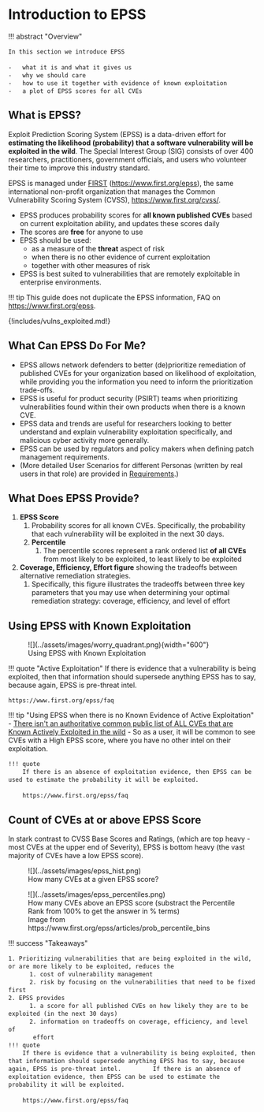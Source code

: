 # Introduction to EPSS

!!! abstract "Overview"

    In this section we introduce EPSS

    -   what it is and what it gives us
    -   why we should care 
    -   how to use it together with evidence of known exploitation
    -   a plot of EPSS scores for all CVEs


## What is EPSS?

Exploit Prediction Scoring System (EPSS) is a data-driven effort for
**estimating the likelihood (probability) that a software vulnerability
will be exploited in the wild**. The Special Interest Group (SIG) consists
of over 400 researchers, practitioners, government officials, and users
who volunteer their time to improve this industry standard. 

EPSS is
managed under
<u><a href="https://www.first.org/" rel="nofollow">FIRST</a></u>
(<a href="https://www.first.org/epss" rel="nofollow"
style="letter-spacing: 0.0px;">https://www.first.org/epss</a>), the same
international non-profit organization that manages the Common
Vulnerability Scoring System (CVSS),
<a href="https://www.first.org/cvss/" rel="nofollow"
style="letter-spacing: 0.0px;">https://www.first.org/cvss/</a>.

-   EPSS produces probability scores for **all known published CVEs** based on current
    exploitation ability, and updates these scores daily
-   The scores are **free** for anyone to use  
-   EPSS should be used:
    -   as a measure of the **threat** aspect of risk
    -   when there is no other evidence of current exploitation
    -   together with other measures of risk
-   EPSS is best suited to vulnerabilities that are remotely exploitable
    in enterprise environments.


!!! tip
    This guide does not duplicate the EPSS information, FAQ on https://www.first.org/epss.

{!includes/vulns_exploited.md!}
## What Can EPSS Do For Me?

-   EPSS allows network defenders to better (de)prioritize remediation
    of published CVEs for your organization based on likelihood of
    exploitation, while providing you the information you need to inform
    the prioritization trade-offs.
-   EPSS is useful for product security (PSIRT) teams when prioritizing
    vulnerabilities found within their own products when there is a
    known CVE.
-   EPSS data and trends are useful for researchers looking to better
    understand and explain vulnerability exploitation specifically, and
    malicious cyber activity more generally.
-   EPSS can be used by regulators and policy makers when defining patch
    management requirements.
-   (More detailed User Scenarios for different Personas (written by
    real users in that role) are provided in [Requirements](../requirements/Requirements.md).)

## What Does EPSS Provide?

1.  **EPSS Score**
    1.  Probability scores for all known CVEs. Specifically, the
        probability that each vulnerability will be exploited in the
        next 30 days.
    2.  **Percentile**
        1.  The percentile scores represent a rank ordered list **of all CVEs** from most
            likely to be exploited, to least likely to be exploited
2.  **Coverage, Efficiency, Effort figure** showing the tradeoffs
    between alternative remediation strategies.
    1.  Specifically, this figure illustrates the tradeoffs between
        three key parameters that you may use when determining your
        optimal remediation strategy: coverage, efficiency, and level of
        effort 

## Using EPSS with Known Exploitation 

<figure markdown>
  ![](../assets/images/worry_quadrant.png){width="600"}
  <figcaption> Using EPSS with Known Exploitation</figcaption>
</figure>


!!! quote "Active Exploitation"
    If there is evidence that a vulnerability is being exploited, then that information should supersede anything EPSS has to say, because again, EPSS is pre-threat intel.
    
    https://www.first.org/epss/faq

!!! tip  "Using EPSS when there is no Known Evidence of Active Exploitation"
    - [There isn't an authoritative common public list of ALL CVEs that are Known Actively Exploited in the wild](#what-vulnerabilities-are-being-exploited)
    - So as a user, it will be common to see CVEs with a High EPSS score, where you have no other intel on their exploitation.

    !!! quote
        If there is an absence of exploitation evidence, then EPSS can be used to estimate the probability it will be exploited. 
        
        https://www.first.org/epss/faq

## Count of CVEs at or above EPSS Score

In stark contrast to CVSS Base Scores and Ratings, (which are top heavy - most CVEs at the upper end of Severity), EPSS is bottom heavy (the vast majority of CVEs have a low EPSS score).

<figure markdown>
  ![](../assets/images/epss_hist.png)
  <figcaption> How many CVEs at a given EPSS score? 
</figcaption>
</figure>

<figure markdown>
  ![](../assets/images/epss_percentiles.png)
  <figcaption> How many CVEs above an EPSS score (substract the Percentile Rank from 100% to get the answer in % terms)<br>Image from https://www.first.org/epss/articles/prob_percentile_bins</figcaption> 
</figure>



!!! success "Takeaways"

    1. Prioritizing vulnerabilities that are being exploited in the wild, or are more likely to be exploited, reduces the
          1. cost of vulnerability management
          2. risk by focusing on the vulnerabilities that need to be fixed first
    2. EPSS provides 
          1. a score for all published CVEs on how likely they are to be exploited (in the next 30 days)
          2. information on tradeoffs on coverage, efficiency, and level of
           effort
    !!! quote 
        If there is evidence that a vulnerability is being exploited, then that information should supersede anything EPSS has to say, because again, EPSS is pre-threat intel.         If there is an absence of exploitation evidence, then EPSS can be used to estimate the probability it will be exploited. 
        
        https://www.first.org/epss/faq

